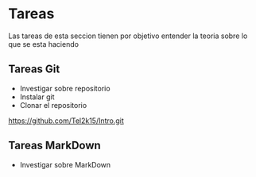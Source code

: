 # Tareas

Las tareas de esta seccion tienen por objetivo entender la teoria sobre lo que se esta haciendo



## Tareas Git

- Investigar sobre repositorio
- Instalar git
- Clonar el repositorio

https://github.com/Tel2k15/Intro.git

## Tareas MarkDown

- Investigar sobre MarkDown
